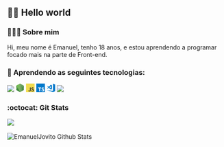 ## 🖖🏻 Hello world

### 👨🏻‍💻  Sobre mim
Hi, meu nome é Emanuel, tenho 18 anos, e estou aprendendo a programar focado mais na parte de Front-end.

### 🤯 Aprendendo as seguintes  tecnologias:
<code><img height="20" src="https://ionicframework.com/jp/docs/assets/icons/logo-react-icon.png"></code>
<code><img height="20" src="https://raw.githubusercontent.com/github/explore/80688e429a7d4ef2fca1e82350fe8e3517d3494d/topics/nodejs/nodejs.png"></code>
<code><img height="20" src="https://raw.githubusercontent.com/github/explore/80688e429a7d4ef2fca1e82350fe8e3517d3494d/topics/javascript/javascript.png"></code>
<code><img height="20" src="https://raw.githubusercontent.com/github/explore/80688e429a7d4ef2fca1e82350fe8e3517d3494d/topics/typescript/typescript.png"></code>
<code><img height="20" src="https://raw.githubusercontent.com/github/explore/80688e429a7d4ef2fca1e82350fe8e3517d3494d/topics/visual-studio-code/visual-studio-code.png"></code>
<code><img height="20" src="https://imagens.tiespecialistas.com.br/2015/02/git.jpg"></code>

### :octocat: Git Stats 
![](https://komarev.com/ghpvc/?username=EmanuelJovito)

![EmanuelJovito Github Stats](https://github-readme-stats.vercel.app/api?username=EmanuelJovito&show_icons=true&title_color=fff&icon_color=79ff97&text_color=9f9f9f&bg_color=151515)
